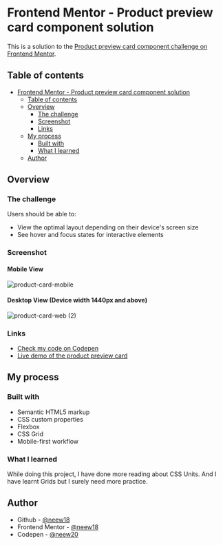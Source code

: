 # Frontend Mentor - Product preview card component solution

This is a solution to the [Product preview card component challenge on Frontend Mentor](https://www.frontendmentor.io/challenges/product-preview-card-component-GO7UmttRfa). 

## Table of contents

- [Frontend Mentor - Product preview card component solution](#frontend-mentor---product-preview-card-component-solution)
  - [Table of contents](#table-of-contents)
  - [Overview](#overview)
    - [The challenge](#the-challenge)
    - [Screenshot](#screenshot)
    - [Links](#links)
  - [My process](#my-process)
    - [Built with](#built-with)
    - [What I learned](#what-i-learned)
  - [Author](#author)

## Overview

### The challenge

Users should be able to:

- View the optimal layout depending on their device's screen size
- See hover and focus states for interactive elements

### Screenshot
#### Mobile View
![product-card-mobile](https://user-images.githubusercontent.com/98087868/216841944-3ebef0c9-55f3-4c55-8691-28662136801d.PNG)
#### Desktop View (Device width 1440px and above)
![product-card-web (2)](https://user-images.githubusercontent.com/98087868/216841947-10042d63-ed87-4dea-9764-9b0070fb38e2.PNG)

### Links

- [Check my code on Codepen]()
- [Live demo of the product preview card]()

## My process

### Built with

- Semantic HTML5 markup
- CSS custom properties
- Flexbox
- CSS Grid
- Mobile-first workflow

### What I learned

While doing this project, I have done more reading about CSS Units. And I have learnt Grids but I surely need more practice.

## Author

- Github - [@neew18](https://github.com/neew18)
- Frontend Mentor - [@neew18](https://www.frontendmentor.io/profile/neew18)
- Codepen - [@neew20](https://codepen.io/neew20)
